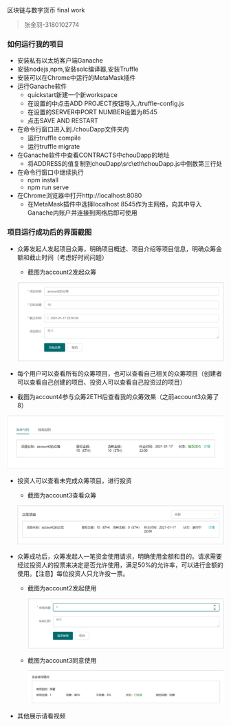 区块链与数字货币 final work

> 张金羽-3180102774

### 如何运行我的项目

- 安装私有以太坊客户端Ganache
- 安装nodejs,npm,安装solc编译器,安装Truffle
- 安装可以在Chrome中运行的MetaMask插件
- 运行Ganache软件
  - quickstart新建一个新workspace
  - 在设置的中点击ADD PROJECT按钮导入./truffle-config.js
  - 在设置的SERVER中PORT NUMBER设置为8545
  - 点击SAVE AND RESTART
- 在命令行窗口进入到./chouDapp文件夹内
  - 运行truffle compile
  - 运行truffle migrate
- 在Ganache软件中查看CONTRACTS中chouDapp的地址
  - 将ADDRESS的值复制到chouDapp\src\eth\chouDapp.js中倒数第三行处
- 在命令行窗口中继续执行
  - npm install
  - npm run serve
- 在Chrome浏览器中打开http://localhost:8080
  - 在MetaMask插件中选择localhost 8545作为主网络，向其中导入Ganache内账户并连接到网络后即可使用

### 项目运行成功后的界面截图

- 众筹发起人发起项目众筹，明确项目概述、项目介绍等项目信息，明确众筹金额和截止时间（考虑好时间问题）

  - 截图为account2发起众筹

  ![1610890579049](picture\1610890579049.png)

-  每个用户可以查看所有的众筹项目，也可以查看自己相关的众筹项目（创建者可以查看自己创建的项目、投资人可以查看自己投资过的项目）

  - 截图为account4参与众筹2ETH后查看我的众筹效果（之前account3众筹了8）

  ![1610890864019](picture\1610890864019.png)

- 投资人可以查看未完成众筹项目，进行投资

  - 截图为account3查看众筹

  ![1610890747403](picture\1610890747403.png)

- 众筹成功后，众筹发起人一笔资金使用请求，明确使用金额和目的。请求需要经过投资人的投票来决定是否允许使用，满足50%的允许率，可以进行金额的使用。【注意】每位投资人只允许投一票。

  - 截图为account2发起使用

    ![1610891174588](picture\1610891174588.png)

  - 截图为account3同意使用

    ![1610891351064](picture\1610891351064.png)

- 其他展示请看视频
